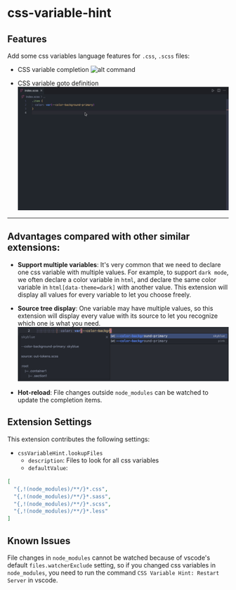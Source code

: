 # css-variable-hint

## Features

Add some css variables language features for `.css`, `.scss` files:

- CSS variable completion
![alt command](https://github.com/Arichy/css-variable-hint/raw/main/resources/markdown/completion.gif)

- CSS variable goto definition
![alt command](https://github.com/Arichy/css-variable-hint/raw/main/resources/markdown/definition.gif)

---
## Advantages compared with other similar extensions:
- **Support multiple variables**: It's very common that we need to declare one css variable with multiple values. For example, to support `dark mode`, we often declare a color variable in `html`, and declare the same color variable in `html[data-theme=dark]` with another value. This extension will display all values for every variable to let you choose freely.

- **Source tree display**: One variable may have multiple values, so this extension will display every value with its source to let you recognize which one is what you need.
![alt command](https://github.com/Arichy/css-variable-hint/raw/main/resources/markdown/multiple-sourcetree.png)

- **Hot-reload**: File changes outside `node_modules` can be watched to update the completion items.

## Extension Settings

This extension contributes the following settings:

- `cssVariableHint.lookupFiles`
  - `description`: Files to look for all css variables
  - `defaultValue`:

```json
[
  "{,!(node_modules)/**/}*.css",
  "{,!(node_modules)/**/}*.sass",
  "{,!(node_modules)/**/}*.scss",
  "{,!(node_modules)/**/}*.less"
]
```

## Known Issues

File changes in `node_modules` cannot be watched because of vscode's default `files.watcherExclude` setting, so if you changed css variables in `node_modules`, you need to run the command `CSS Variable Hint: Restart Server` in vscode.